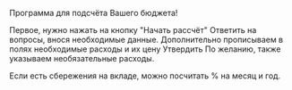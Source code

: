 Программа для подсчёта Вашего бюджета!

Первое, нужно нажать на кнопку "Начать рассчёт"
Ответить на вопросы, внося необходимые данные.
Дополнительно прописываем в полях необходимые расходы и их цену
Утвердить
По желанию, также указываем необязательные расходы.

Если есть сбережения на вкладе, можно посчитать % на месяц и год.